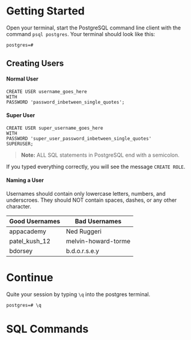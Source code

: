 # Getting Started 
Open your terminal, start the PostgreSQL command line client with the command `psql postgres`. Your terminal should look like this: 
```
postgres=#
```

## Creating Users

#### Normal User
```
CREATE USER username_goes_here
WITH
PASSWORD 'password_inbetween_single_quotes';
```

#### Super User
```
CREATE USER super_username_goes_here
WITH 
PASSWORD 'super_user_password_inbetween_single_quotes'
SUPERUSER;
```
> **Note:** ALL SQL statements in PostgreSQL end with a semicolon.

If you typed everything correctly, you will see the message `CREATE ROLE`.

#### Naming a User
Usernames should contain only lowercase letters, numbers, and underscroes. They should NOT contain spaces, dashes, or any other character.

| Good Usernames | Bad Usernames       |
|----------------|---------------------|
| appacademy     | Ned Ruggeri         |
| patel_kush_12  | melvin-howard-torme |
| bdorsey        | b.d.o.r.s.e.y       |

# Continue

Quite your session by typing `\q` into the postgres terminal.
```
postgres=# \q
```
# SQL Commands

